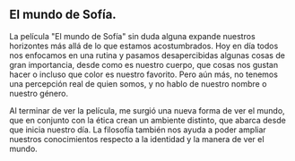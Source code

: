 ## El mundo de Sofía.
La película "El mundo de Sofía" sin duda alguna expande nuestros horizontes más allá de lo que estamos acostumbrados. Hoy en día todos nos enfocamos en una rutina y pasamos desapercibidas algunas cosas de gran importancia, desde como es nuestro cuerpo, que cosas nos gustan hacer o incluso que color es nuestro favorito.
Pero aún más, no tenemos una percepción real de quien somos, y no hablo de nuestro nombre o nuestro género.

Al terminar de ver la película, me surgió una nueva forma de ver el mundo, que en conjunto con la ética crean un ambiente distinto, que abarca desde que inicia nuestro día. La filosofía también nos ayuda a poder ampliar nuestros conocimientos respecto a la identidad y la manera de ver el mundo.